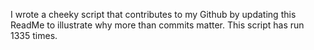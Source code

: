 I wrote a cheeky script that contributes to my Github by updating this ReadMe to illustrate why more than commits matter. This script has run 1335 times.